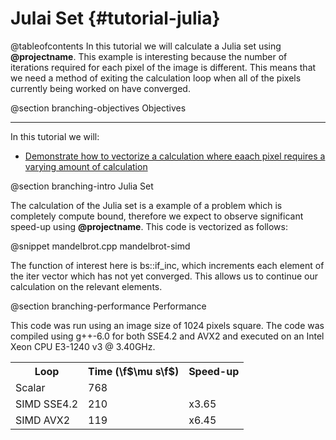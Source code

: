 Julai Set {#tutorial-julia}
=========

@tableofcontents
In this tutorial we will calculate a Julia set using **@projectname**. This example is interesting because
the number of iterations required for each pixel of the image is different. This means that we need a method
of exiting the calculation loop when all of the pixels currently being worked on have converged.

@section branching-objectives Objectives

-------------------------------------

In this tutorial we will:
- [Demonstrate how to vectorize a calculation where eaach pixel requires a varying amount of calculation](#branching-calculation)

@section branching-intro Julia Set

The calculation of the Julia set is a example of a problem which is completely compute bound, therefore
we expect to observe significant speed-up using **@projectname**. This code is vectorized as follows:

@snippet mandelbrot.cpp mandelbrot-simd

The function of interest here is bs::if_inc, which increments each element of the iter vector which has
not yet converged. This allows us to continue our calculation on the relevant elements.

@section branching-performance Performance

This code was run using an image size of 1024 pixels square. The code was compiled using g++-6.0
for both SSE4.2 and AVX2 and executed on an Intel Xeon CPU E3-1240 v3 @ 3.40GHz.

<table align=cen<table align=center width=25% class="table-striped table-bordered">
<tr><th>Loop                <th>Time (\f$\mu s\f$) <th> Speed-up
<tr><td>Scalar              <td>768              <td> 
<tr><td>SIMD SSE4.2         <td>210              <td> x3.65
<tr><td>SIMD AVX2           <td>119              <td> x6.45
</table>

